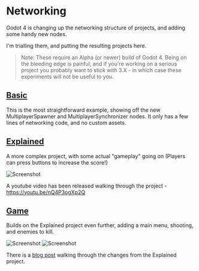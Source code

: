# Networking
Godot 4 is changing up the networking structure of projects, and adding some handy new nodes.

I'm trialling them, and putting the resulting projects here.

> Note: These require an Alpha (or newer) build of Godot 4. Being on the bleeding edge is painful, and if you're working on a serious project you probably want to stick with 3.X - in which case these experiments will not be useful to you.

## [Basic](https://github.com/MitchReidNZ/Godot-Things/tree/main/Networking/Basic)
This is the most straightforward example, showing off the new MultiplayerSpawner and MultiplayerSynchronizer nodes. It only has a few lines of networking code, and no custom assets.

## [Explained](https://github.com/MitchReidNZ/Godot-Things/tree/main/Networking/Explained)
A more complex project, with some actual "gameplay" going on (Players can press buttons to increase the score!)

![Screenshot](https://github.com/MitchMakesThings/Godot-Things/blob/main/Networking/Explained/Screenshots/220.png)

A youtube video has been released walking through the project - https://youtu.be/nQ4P3ogXp2Q

## [Game](https://github.com/MitchReidNZ/Godot-Things/tree/main/Networking/Game)
Builds on the Explained project even further, adding a main menu, shooting, and enemies to kill.

![Screenshot](https://github.com/MitchMakesThings/Godot-Things/blob/main/Networking/Game/Screenshots/main_menu.png)
![Screenshot](https://github.com/MitchMakesThings/Godot-Things/blob/main/Networking/Game/Screenshots/gameplay.png)

There is a [blog post](https://mitchmakesthings.online/godot/networking/2023/02/19/networking-game.html) walking through the changes from the Explained project.